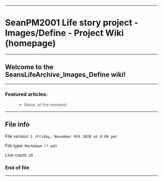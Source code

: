   
***

# SeanPM2001 Life story project - Images/Define - Project Wiki (homepage)

***

## Welcome to the SeansLifeArchive_Images_Define wiki!

***

### Featured articles:

> * None, at the moment.

***

## File info

File version: `1 (Friday, November 9th 2020 at 8:09 pm)`

File type: `Markdown (*.md)`

Line count: `29`

### End of file

***
